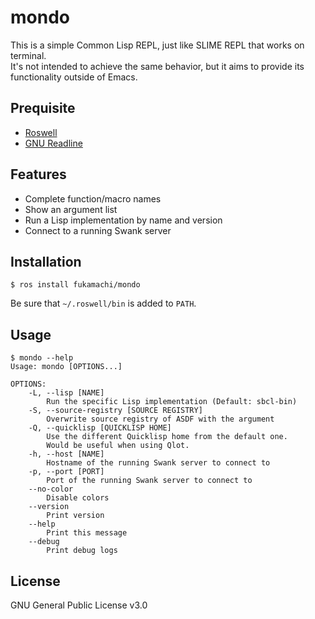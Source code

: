 # mondo

This is a simple Common Lisp REPL, just like SLIME REPL that works on terminal.  
It's not intended to achieve the same behavior, but it aims to provide its functionality outside of Emacs.

## Prequisite

* [Roswell](https://github.com/roswell/roswell)
* [GNU Readline](https://tiswww.case.edu/php/chet/readline/rltop.html)

## Features

* Complete function/macro names
* Show an argument list
* Run a Lisp implementation by name and version
* Connect to a running Swank server

## Installation

```
$ ros install fukamachi/mondo
```

Be sure that `~/.roswell/bin` is added to `PATH`.

## Usage

```
$ mondo --help
Usage: mondo [OPTIONS...]

OPTIONS:
    -L, --lisp [NAME]
        Run the specific Lisp implementation (Default: sbcl-bin)
    -S, --source-registry [SOURCE REGISTRY]
        Overwrite source registry of ASDF with the argument
    -Q, --quicklisp [QUICKLISP HOME]
        Use the different Quicklisp home from the default one.
        Would be useful when using Qlot.
    -h, --host [NAME]
        Hostname of the running Swank server to connect to
    -p, --port [PORT]
        Port of the running Swank server to connect to
    --no-color
        Disable colors
    --version
        Print version
    --help
        Print this message
    --debug
        Print debug logs
```

## License

GNU General Public License v3.0
